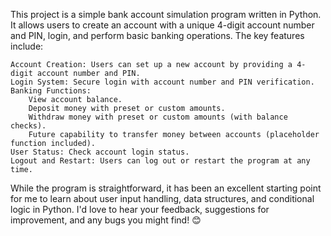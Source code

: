 This project is a simple bank account simulation program written in Python. It allows users to create an account with a unique 4-digit account number and PIN, login, and perform basic banking operations. The key features include:

    Account Creation: Users can set up a new account by providing a 4-digit account number and PIN.
    Login System: Secure login with account number and PIN verification.
    Banking Functions:
        View account balance.
        Deposit money with preset or custom amounts.
        Withdraw money with preset or custom amounts (with balance checks).
        Future capability to transfer money between accounts (placeholder function included).
    User Status: Check account login status.
    Logout and Restart: Users can log out or restart the program at any time.

While the program is straightforward, it has been an excellent starting point for me to learn about user input handling, data structures, and conditional logic in Python. I'd love to hear your feedback, suggestions for improvement, and any bugs you might find! 😊
